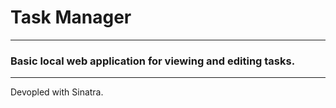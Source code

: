 # Task Manager
___
### Basic local web application for viewing and editing tasks.
___

Devopled with Sinatra.

